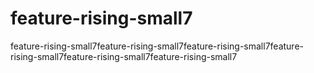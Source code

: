 # feature-rising-small7
feature-rising-small7feature-rising-small7feature-rising-small7feature-rising-small7feature-rising-small7feature-rising-small7
